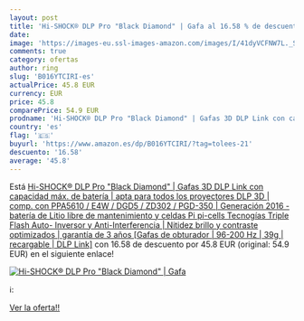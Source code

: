 ```yaml
---
layout: post
title: 'Hi-SHOCK® DLP Pro "Black Diamond" | Gafa al 16.58 % de descuento'
date: 
image: 'https://images-eu.ssl-images-amazon.com/images/I/41dyVCFNW7L._SL200_.jpg'
comments: true
category: ofertas
author: ring
slug: 'B016YTCIRI-es'
actualPrice: 45.8 EUR
currency: EUR
price: 45.8
comparePrice: 54.9 EUR
prodname: 'Hi-SHOCK® DLP Pro "Black Diamond" | Gafas 3D DLP Link con capacidad máx. de batería | apta para todos los proyectores DLP 3D | comp. con PPA5610 / E4W / DGD5 / ZD302 / PGD-350 | Generación 2016 - batería de Litio libre de mantenimiento y celdas Pi  pi-cells   Tecnogías Triple Flash  Auto- Inversor y Anti-Interferencia | Nitidez  brillo y contraste optimizados | garantía de 3 años [Gafas de obturador | 96-200 Hz | 39g | recargable | DLP Link]'
country: 'es'
flag: '🇪🇸'
buyurl: 'https://www.amazon.es/dp/B016YTCIRI/?tag=tolees-21'
descuento: '16.58'
average: '45.8'
---
```


Está [Hi-SHOCK® DLP Pro "Black Diamond" | Gafas 3D DLP Link con capacidad máx. de batería | apta para todos los proyectores DLP 3D | comp. con PPA5610 / E4W / DGD5 / ZD302 / PGD-350 | Generación 2016 - batería de Litio libre de mantenimiento y celdas Pi  pi-cells   Tecnogías Triple Flash  Auto- Inversor y Anti-Interferencia | Nitidez  brillo y contraste optimizados | garantía de 3 años [Gafas de obturador | 96-200 Hz | 39g | recargable | DLP Link]](https://www.amazon.es/dp/B016YTCIRI/?tag=tolees-21) con 16.58 de descuento por 45.8 EUR (original: 54.9 EUR) en el siguiente enlace!

[![Hi-SHOCK® DLP Pro "Black Diamond" | Gafa](https://images-eu.ssl-images-amazon.com/images/I/41dyVCFNW7L._SL200_.jpg)](https://www.amazon.es/dp/B016YTCIRI/?tag=tolees-21)

ℹ️:


[Ver la oferta!!](https://www.amazon.es/dp/B016YTCIRI/?tag=tolees-21)
